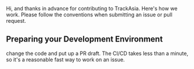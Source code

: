 Hi, and thanks in advance for contributing to TrackAsia. Here's how we work. Please follow the conventions when submitting an issue or pull request.

## Preparing your Development Environment

change the code and put up a PR draft. The CI/CD takes less than a minute, so it's a reasonable fast way to work on an issue.